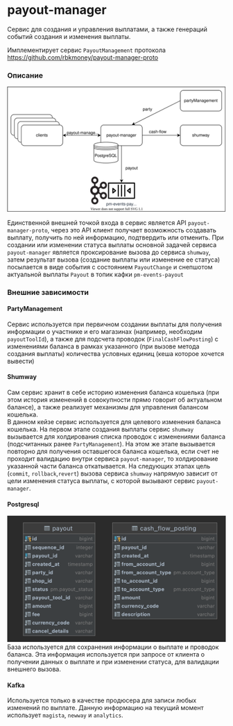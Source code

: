 # payout-manager

Сервис для создания и управления выплатами, а также генераций событий создания и изменения выплаты.

Имплементирует сервис `PayoutManagement` протокола https://github.com/rbkmoney/payout-manager-proto

### Описание

![payout-manager](resource/payout-manager.svg)

Единственной внешней точкой входа в сервис является API `payout-manager-proto`, через это API клиент получает возможность создавать выплату, получить по ней информацию, подтвердить или отменить. При создании или изменении статуса выплаты основной задачей сервиса `payout-manager` является проксирование вызова до сервиса `shumway`, затем результат вызова (создание выплаты или изменение ее статуса) посылается в виде события с состоянием `PayoutChange` и снепшотом актуальной выплаты `Payout` в топик кафки `pm-events-payout`

### Внешние зависимости
#### PartyManagement
Сервис используется при первичном создании выплаты для получения информации о участнике и его магазинах (например, необходим `payoutToolId`), а также для подсчета  проводок (`FinalCashFlowPosting`) с изменениями баланса в рамках указанного (при вызове метода создания выплаты) количества условных единиц (кеша которое хочется вывести)

#### Shumway
Сам сервис хранит в себе историю изменения баланса кошелька (при этом история изменений в совокупности прямо говорит об актуальном балансе), а также реализует механизмы для управления балансом кошелька.  
В данном кейзе сервис используется для целевого изменения баланса кошелька. На первом этапе создания выплаты сервис `shumway` вызывается для холдирования списка проводок с изменениями баланса (подсчитанных ранее `PartyManagement`). На этом же этапе вызывается повторно для получения оставшегося баланса кошелька, если счет не проходит валидацию внутри сервиса `payout-manager`, то холдирование указанной части баланса откатывается. На следующих этапах цель (`commit`, `rollback`,`revert`) вызова сервиса `shumway` напрямую зависит от цели изменения статуса выплаты, с которой вызывают сервис `payout-manager`.

#### Postgresql
![db](resource/db.png)
База используется для сохранения информации о выплате и проводок баланса. Эта информация используется при запросе от клиента о получении данных о выплате и при изменении статуса, для валидации внешнего вызова.

#### Kafka
Используется только в качестве продюсера для записи любых изменений по выплате. Данную информацию на текущий момент использует `magista`, `newway` и `analytics`.

